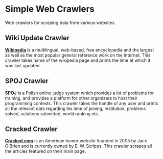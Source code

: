 # Simple Web Crawlers
Web crawlers for scraping data from various websites.

## Wiki Update Crawler
[**Wikipedia**](https://www.wikipedia.org/) is a multilingual, web-based, free encyclopedia and the largest as well as the most popular general reference work on the Internet. This crawler takes name of the wikipedia page and prints the time at which it was last updated.

## SPOJ Crawler 
[**SPOJ**](https://www.spoj.com/) is a Polish online judge system which provides a lot of problems for training, and provides a platform for other organizers to host their programming contests. This crawler takes the handle of any user and prints all the relevant data regarding his time of joining, institution, problems solved, solutions submitted, world ranking etc.

## Cracked Crawler
[**Cracked.com**](http://www.cracked.com/) is an American humor website founded in 2005 by Jack O’Brien and is currently owned by E. W. Scripps. This crawler scrapes all the articles featured on their main page.